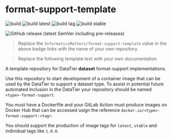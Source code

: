 # format-support-template

![build](https://github.com/InformaticsMatters/format-support-template/workflows/build/badge.svg)
![build latest](https://github.com/InformaticsMatters/format-support-template/workflows/publish%20latest/badge.svg)
![build tag](https://github.com/InformaticsMatters/format-support-template/workflows/publish%20tag/badge.svg)
![build stable](https://github.com/InformaticsMatters/format-support-template/workflows/publish%20stable/badge.svg)

![GitHub release (latest SemVer including pre-releases)](https://img.shields.io/github/v/release/InformaticsMatters/format-support-template?include_prereleases)

>   Replace the `InformaticsMatters/format-support-template` value in the
    above badge links with the name of your own repository.

>   Replace the following template text with your own documentation

A template repository for DataTier **dataset** format-support implementations.

Use this repository to start development of a container image that can be
used by the DataTier to support a dataset type. To assist in potential future
automated inclusion in the DataTier your repository should
be named `<type>-format-support`.

You must have a Dockerfile and your GitLab Action must produce
images on Docker Hub that can be accessed usign the reference
`docker.io/<type>-format-support:<tag>`.

You should support the production of image tags for `latest`, `stable` and
individual tags like `1.0.0`.

